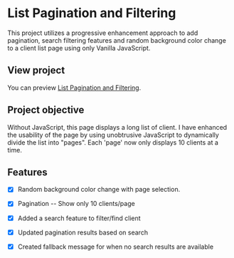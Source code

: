# List Pagination and Filtering


This project utilizes a progressive enhancement approach to add pagination, search filtering features and random background color change to a client list page using only Vanilla JavaScript. 

## View project

You can preview [List Pagination and Filtering](https://nermienbarakat.github.io/list_pagination_and_filtering).


## Project objective
Without JavaScript, this page displays a long list of client. I have enhanced the usability of the page by using unobtrusive JavaScript to dynamically divide the list into "pages". Each 'page' now only displays 10 clients at a time.

## Features
- [x] Random background color change with page selection.
- [x]  Pagination -- Show only 10 clients/page
- [x] Added a search feature to filter/find client
- [x] Updated pagination results based on search
- [x] Created fallback message for when no search results are available

